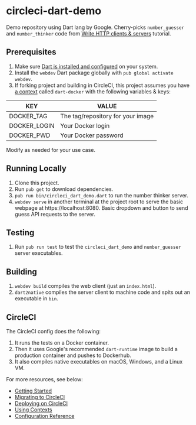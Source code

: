 # circleci-dart-demo

Demo repository using Dart lang by Google. Cherry-picks `number_guesser` and `number_thinker` code from [Write HTTP clients & servers](https://dart.dev/tutorials/server/httpserver) tutorial.

## Prerequisites
1. Make sure [Dart is installed and configured](https://dart.dev/get-dart) on your system.
1. Install the `webdev` Dart package globally with `pub global activate webdev`.
1. If forking project and building in CircleCI, this project assumes you have [a context](https://circleci.com/docs/2.0/contexts/) called `dart-docker` with the following variables & keys:

KEY           | VALUE
--------------|-----------------------------------
DOCKER_TAG    | The tag/repository for your image
DOCKER_LOGIN  | Your Docker login
DOCKER_PWD    | Your Docker password

Modify as needed for your use case.

## Running Locally
1. Clone this project.
1. Run `pub get` to download dependencies.
1. `pub run bin/circleci_dart_demo.dart` to run the number thinker server.
1. `webdev serve` in another terminal at the project root to serve the basic webpage at https://localhost:8080. Basic dropdown and button to send guess API requests to the server.

## Testing
1. Run `pub run test` to test the `circleci_dart_demo` and `number_guesser` server executables.

## Building
1. `webdev build` compiles the web client (just an `index.html`).
1. `dart2native` compiles the server client to machine code and spits out an executable in `bin`.

## CircleCI
The CircleCI config does the following:

1. It runs the tests on a Docker container.
1. Then it uses Google's recommended `dart-runtime` image to build a production container and pushes to Dockerhub.
1. It also compiles native executables on macOS, Windows, and a Linux VM.

For more resources, see below:
- [Getting Started](https://circleci.com/docs/2.0/getting-started/#section=getting-started)
- [Migrating to CircleCI](https://circleci.com/docs/2.0/migration-intro/#section=getting-started)
- [Deploying on CircleCI](https://circleci.com/docs/2.0/deployment-integrations/#section=deployment)
- [Using Contexts](https://circleci.com/docs/2.0/contexts/)
- [Configuration Reference](https://circleci.com/docs/2.0/configuration-reference/#section=configuration)

